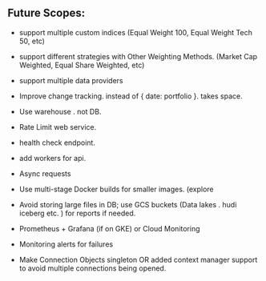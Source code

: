 ## Future Scopes:

- support multiple custom indices (Equal Weight 100, Equal Weight Tech 50, etc)
- support different strategies with Other Weighting Methods. (Market Cap Weighted, Equal Share Weighted, etc)
- support multiple data providers

- Improve change tracking. instead of { date: portfolio }. takes space.

- Use warehouse . not DB.

- Rate Limit web service.

- health check endpoint.
- add workers for api.
- Async requests

- Use multi-stage Docker builds for smaller images. (explore

- Avoid storing large files in DB; use GCS buckets (Data lakes . hudi iceberg etc. ) for reports if needed.

- Prometheus + Grafana (if on GKE) or Cloud Monitoring
- Monitoring alerts for failures

- Make Connection Objects singleton OR added context manager support to avoid multiple connections being opened.




